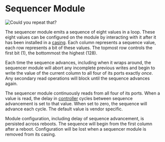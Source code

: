 # Sequencer Module

![Could you repeat that?](item:tis3d:module_sequencer)

The sequencer module emits a sequence of eight values in a loop. These eight values can be configured on the module by interacting with it after it has been installed in a [casing](../block/casing.md). Each column represents a sequence value, each row represents a bit of these values. The topmost row controls the first bit (1), the bottommost the highest (128).

Each time the sequence advances, including when it wraps around, the sequencer module will abort any incomplete previous writes and begin to write the value of the current column to all four of its ports exactly *once*. Any secondary read operations will block until the sequence advances again.

The sequencer module continuously reads from all four of its ports. When a value is read, the delay in [controller](../block/controller.md) cycles between sequence advancement is set to that value. When set to zero, the sequence will advance each cycle. The default value is vendor specific.

Module configuration, including delay of sequence advancement, is persisted across reboots. The sequence will begin from the first column after a reboot. Configuration will be lost when a sequencer module is removed from its casing.
